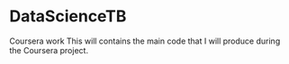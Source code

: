 # DataScienceTB
Coursera work
This will contains the main code that I will produce during the Coursera project.
